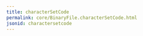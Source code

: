 ```yaml
---
title: characterSetCode
permalink: core/BinaryFile.characterSetCode.html
jsonid: charactersetcode
---
```

